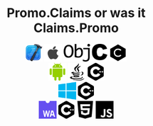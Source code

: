 <h1 align="center"><strong>Promo.Claims or was it Claims.Promo</strong></h1>
<p align="center">
   <img height="40" src="Xcode.png">
  <img height="40" src="apple.png">
  <img height="40" src="ObjC.png">
  <img height="40" src="c.png">
      <br/>
  <img height="40" src="android.png">
    <img height="40" src="java.png">
    <img height="40" src="cplusplus.png">
    <br/>
  <img height="40" src="microsoft.png">
  <img height="40" src="cplusplus.png">
  <br/>
  <img height="40" src="webassembly.png">
    <img height="40" src="cplusplus.png">
  <img height="40" src="html5.png">
  <img height="40" src="javascript.png">
</p>
